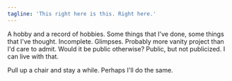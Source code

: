 ```yaml
---
tagline: 'This right here is this. Right here.'
---
```

A hobby and a record of hobbies. Some things that I've done, some things that I've thought. Incomplete. Glimpses. Probably more vanity project than I'd care to admit. Would it be public otherwise? Public, but not publicized. I can live with that.

Pull up a chair and stay a while. Perhaps I'll do the same.